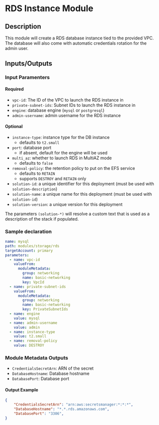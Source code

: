 # RDS Instance Module

## Description

This module will create a RDS database instance tied to the provided VPC.
The database will also come with automatic credentials rotation for the admin user.

## Inputs/Outputs

### Input Paramenters

#### Required

- `vpc-id`: The ID of the VPC to launch the RDS instance in
- `private-subnet-ids`: Subnet IDs to launch the RDS instance in
- `engine`: database engine (`mysql` or `postgresql`)
- `admin-username`: admin username for the RDS instance

#### Optional

- `instance-type`: instance type for the DB instance
  - defaults to `t2.small`
- `port`: database port
  - if absent, default for the engine will be used
- `multi_az`: whether to launch RDS in MultiAZ mode
  - defaults to `false`
- `removal-policy`: the retention policy to put on the EFS service
  - defaults to `RETAIN`
  - supports `DESTROY` and `RETAIN` only
- `solution-id`: a unique identifier for this deployment (must be used with `solution-description`)
- `solution-name`: a unique name for this deployment (must be used with `solution-id`)
- `solution-version`: a unique version for this deployment

The parameters `(solution-*)` will resolve a custom text that is used as a description of the stack if populated.

### Sample declaration

```yaml
name: mysql
path: modules/storage/rds
targetAccount: primary
parameters:
  - name: vpc-id
    valueFrom:
      moduleMetadata:
        group: networking
        name: basic-networking
        key: VpcId
  - name: private-subnet-ids
    valueFrom:
      moduleMetadata:
        group: networking
        name: basic-networking
        key: PrivateSubnetIds
  - name: engine
    value: mysql
  - name: admin-username
    value: admin
  - name: instance-type
    value: t2.small
  - name: removal-policy
    value: DESTROY
```


### Module Metadata Outputs

- `CredentialsSecretArn`: ARN of the secret
- `DatabaseHostname`: Database hostname
- `DatabasePort`: Database port

#### Output Example

```json
{
    "CredentialsSecretArn": "arn:aws:secretsmanager:*:*:*",
    "DatabaseHostname": "*.*.rds.amazonaws.com",
    "DatabasePort": "3306",
}
```
